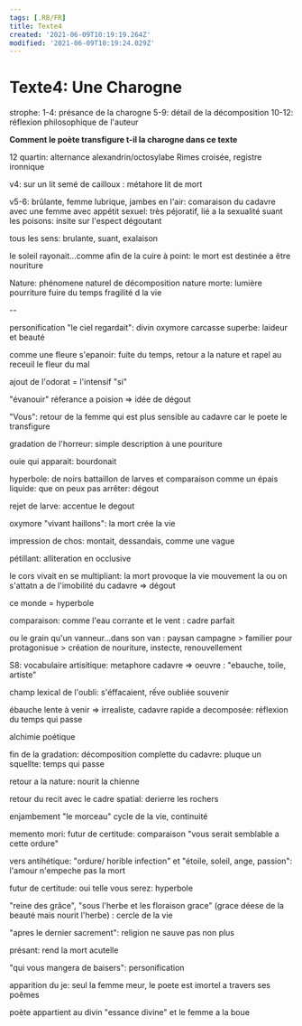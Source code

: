 ```yaml
---
tags: [.RB/FR]
title: Texte4
created: '2021-06-09T10:19:19.264Z'
modified: '2021-06-09T10:19:24.029Z'
---
```


# Texte4: Une Charogne

strophe: 1-4: présance de la charogne
	5-9: détail de la décomposition 
	10-12: réflexion philosophique de l'auteur


**Comment le poète transfigure t-il la charogne dans ce texte**

12 quartin: alternance alexandrin/octosylabe
Rimes croisée, registre ironnique

v4: sur un lit semé de cailloux : métahore lit de mort

v5-6: brûlante, femme lubrique, jambes en l'air: comaraison du cadavre avec une femme avec appétit sexuel: très péjoratif, lié a la sexualité 
suant les poisons: insite sur l'espect dégoutant

tous les sens: brulante, suant, exalaison

le soleil rayonait...comme afin de la cuire à point: le mort est destinée a être nouriture

Nature: phénomene naturel de décomposition 
nature morte: lumière pourriture fuire du temps fragilité d la vie

--

personification "le ciel regardait": divin
oxymore carcasse superbe: laideur et beauté

comme une fleure s'epanoir: fuite du temps, retour a la nature et rapel au receuil le fleur du mal

ajout de l'odorat = l'intensif "si"

"évanouir" réferance a poision => idée de dégout

"Vous": retour de la femme qui est plus sensible au cadavre 
car le poete le transfigure

gradation de l'horreur: simple description à une pouriture

ouie qui apparait: bourdonait

hyperbole: de noirs battaillon de larves et comparaison comme un épais liquide: que on peux pas arrêter: dégout

rejet de larve: accentue le degout

oxymore "vivant haillons": la mort crée la vie

impression de chos: montait, dessandais, comme une vague

pétillant: alliteration en occlusive

le cors vivait en se multipliant: la mort provoque la vie
mouvement la ou on s'attatn a de l'imobilité du cadavre => dégout

ce monde = hyperbole

comparaison: comme l'eau corrante et le vent : cadre parfait

ou le grain qu'un vanneur...dans son van : paysan campagne > familier pour protagonisue > création de nouriture, instecte, renouvellement

S8: vocabulaire artisitique: metaphore cadavre => oeuvre : "ebauche, toile, artiste"

champ lexical de l'oubli: s'éffacaient, rếve oubliée souvenir

ébauche lente à venir => irrealiste, cadavre rapide a decomposée: réflexion du temps qui passe

alchimie poétique

fin de la gradation: décomposition complette du cadavre: pluque un squellte: temps qui passe

retour a la nature: nourit la chienne

retour du recit avec le cadre spatial: derierre les rochers

enjambement "le morceau" cycle de la vie, continuité

memento mori: futur de certitude: comparaison "vous serait semblable a cette ordure"

vers antihétique: "ordure/ horible infection" et "étoile, soleil, ange, passion":
l'amour n'empeche pas la mort 

futur de certitude: oui telle vous serez: hyperbole 

"reine des grâce", "sous l'herbe et les floraison grace" (grace déese de la beauté mais nourit l'herbe) : cercle de la vie

"apres le dernier sacrement": religion ne sauve pas non plus 

présant: rend la mort acutelle

"qui vous mangera de baisers": personification

apparition du je: seul la femme meur, le poete est imortel a travers ses poêmes

poète appartient au divin "essance divine" et le femme a la boue
 


